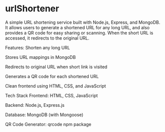 # urlShortener

A simple URL shortening service built with Node.js, Express, and MongoDB. It allows users to generate a shortened URL for any long URL, and also provides a QR code for easy sharing or scanning. When the short URL is accessed, it redirects to the original URL.

Features:
Shorten any long URL

Stores URL mappings in MongoDB

Redirects to original URL when short link is visited

Generates a QR code for each shortened URL

Clean frontend using HTML, CSS, and JavaScript

Tech Stack
Frontend: HTML, CSS, JavaScript

Backend: Node.js, Express.js

Database: MongoDB (with Mongoose)

QR Code Generator: qrcode npm package
